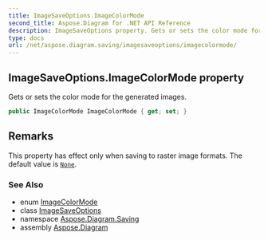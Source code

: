 ```yaml
---
title: ImageSaveOptions.ImageColorMode
second_title: Aspose.Diagram for .NET API Reference
description: ImageSaveOptions property. Gets or sets the color mode for the generated images
type: docs
url: /net/aspose.diagram.saving/imagesaveoptions/imagecolormode/
---
```

## ImageSaveOptions.ImageColorMode property

Gets or sets the color mode for the generated images.

```csharp
public ImageColorMode ImageColorMode { get; set; }
```

## Remarks

This property has effect only when saving to raster image formats. The default value is [`None`](../../imagecolormode/).

### See Also

* enum [ImageColorMode](../../imagecolormode/)
* class [ImageSaveOptions](../)
* namespace [Aspose.Diagram.Saving](../../imagesaveoptions/)
* assembly [Aspose.Diagram](../../../)


